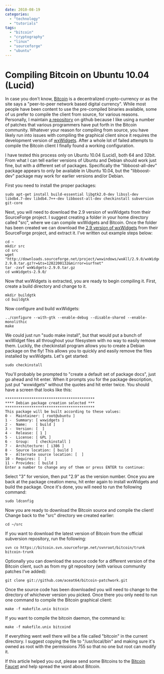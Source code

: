 ```yaml
---
date: 2010-08-19
categories: 
  - "technology"
  - "tutorials"
tags: 
  - "bitcoin"
  - "cryptography"
  - "linux"
  - "sourceforge"
  - "ubuntu"
---
```


# Compiling Bitcoin on Ubuntu 10.04 (Lucid)

In case you don't know, [Bitcoin](http://bitcoin.org) is a decentralized crypto-currency or as the site says a "peer-to-peer network based digital currency". While most people have been content to use the pre-compiled binaries available, some of us prefer to compile the client from source, for various reasons. Personally, I maintain [a repository](http://github.com/aceat64/bitcoin-patchwork) on github because I like using a number of patches that various programmers have put forth in the Bitcoin community. Whatever your reason for compiling from source, you have likely run into issues with compiling the graphical client since it requires the development version of [wxWidgets](http://www.wxwidgets.org/). After a whole lot of failed attempts to compile the Bitcoin client I finally found a working configuration.

<!-- more -->

I have tested this process only on Ubuntu 10.04 (Lucid), both 64 and 32bit. From what I can tell earlier versions of Ubuntu and Debian should work just fine, but with a different set of packages. Specifically the "libboost-all-dev" package appears to only be available in Ubuntu 10.04, but the "libboost-dev" package may work for earlier versions and/or Debian.

First you need to install the proper packages:

``` shell
sudo apt-get install build-essential libgtk2.0-dev libssl-dev libdb4.7-dev libdb4.7++-dev libboost-all-dev checkinstall subversion git-core
```

Next, you will need to download the 2.9 version of wxWidgets from their SourceForge project. I suggest creating a folder in your home directory called "src", where we can compile wxWidgets and Bitcoin. Once the folder has been created we can download the [2.9 version of wxWidgets](http://sourceforge.net/projects/wxwindows/files/wxAll/2.9.0/wxWidgets-2.9.0.tar.gz/download) from their SourceForge project, and extract it. I've written out example steps below:

``` shell
cd ~
mkdir src
cd src
wget "http://downloads.sourceforge.net/project/wxwindows/wxAll/2.9.0/wxWidgets-2.9.0.tar.gz?r=&ts=1282200132&mirror=surfnet"
tar -zxvf wxWidgets-2.9.0.tar.gz
cd wxWidgets-2.9.0/
```

Now that wxWidgets is extracted, you are ready to begin compiling it. First, create a build directory and change to it.

``` shell
mkdir buildgtk
cd buildgtk
```

Now configure and build wxWidgets:

``` shell
../configure --with-gtk --enable-debug --disable-shared --enable-monolithic
make
```

We could just run "sudo make install", but that would put a bunch of wxWidget files all throughout your filesystem with no way to easily remove them. Luckily, the checkinstall program allows you to create a Debian package on the fly! This allows you to quickly and easily remove the files installed by wxWidgets. Let's get started:

``` shell
sudo checkinstall
```

You'll probably be prompted to "create a default set of package docs", just go ahead and hit enter. When it prompts you for the package description, just put "wxwidgets" without the quotes and hit enter twice. You should have a screen that looks like this:

```
*****************************************
**** Debian package creation selected ***
*****************************************
This package will be built according to these values:
0 -  Maintainer: [ root@ubuntu ]
1 -  Summary: [ wxwidgets ]
2 -  Name:    [ build ]
3 -  Version: [  ]
4 -  Release: [ 1 ]
5 -  License: [ GPL ]
6 -  Group:   [ checkinstall ]
7 -  Architecture: [ i386 ]
8 -  Source location: [ build ]
9 -  Alternate source location: [  ]
10 - Requires: [  ]
11 - Provides: [ build ]
Enter a number to change any of them or press ENTER to continue:
```

Select "3" for version, then put "2.9" as the version number. Once you are back at the package creation menu, hit enter again to install wxWidgets and build the package. Once it's done, you will need to run the following command:

``` shell
sudo ldconfig
```

Now you are ready to download the Bitcoin source and compile the client! Change back to the "src" directory we created earlier:

``` shell
cd ~/src
```

If you want to download the latest version of Bitcoin from the official subversion repository, run the following:

``` shell
svn co https://bitcoin.svn.sourceforge.net/svnroot/bitcoin/trunk bitcoin-trunk
```

Optionally you can download the source code for a different version of the Bitcoin client, such as from my git repository (with various community patches I've added):

``` shell
git clone git://github.com/aceat64/bitcoin-patchwork.git
```

Once the source code has been downloaded you will need to change to the directory of whichever version you picked. Once there you only need to run one command to compile the Bitcoin graphical client:

``` shell
make -f makefile.unix bitcoin
```

If you want to compile the bitcoin daemon, the command is:

``` shell
make -f makefile.unix bitcoind
```

If everything went well there will be a file called "bitcoin" in the current directory. I suggest copying the file to "/usr/local/bin" and making sure it's owned as root with the permissions 755 so that no one but root can modify it.

If this article helped you out, please send some Bitcoins to the [Bitcoin Faucet](https://freebitcoins.appspot.com/) and help spread the word about Bitcoin.

